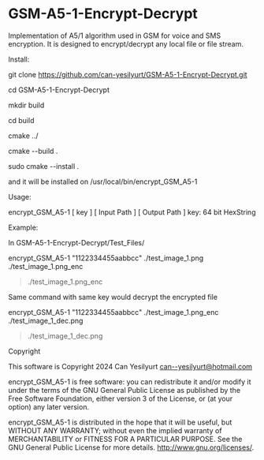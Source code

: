 # GSM-A5-1-Encrypt-Decrypt
Implementation of A5/1 algorithm used in GSM for voice and SMS encryption.  It is designed to encrypt/decrypt any local file or file stream.

Install:

git clone https://github.com/can-yesilyurt/GSM-A5-1-Encrypt-Decrypt.git

cd GSM-A5-1-Encrypt-Decrypt

mkdir build

cd build

cmake ../

cmake --build .

sudo cmake --install .

and it will be installed on /usr/local/bin/encrypt_GSM_A5-1

Usage:

encrypt_GSM_A5-1 [ key ] [ Input Path ] [ Output Path ]
                 key: 64 bit HexString

Example: 

In GSM-A5-1-Encrypt-Decrypt/Test_Files/

encrypt_GSM_A5-1 "1122334455aabbcc" ./test_image_1.png ./test_image_1.png_enc

> ./test_image_1.png_enc

Same command with same key would decrypt the encrypted file

encrypt_GSM_A5-1 "1122334455aabbcc" ./test_image_1.png_enc ./test_image_1_dec.png

> ./test_image_1_dec.png


Copyright

This software is Copyright 2024 Can Yesilyurt <can--yesilyurt@hotmail.com>

encrypt_GSM_A5-1 is free software: you can redistribute it and/or modify
it under the terms of the GNU General Public License as published by
the Free Software Foundation, either version 3 of the License, or
(at your option) any later version.

encrypt_GSM_A5-1 is distributed in the hope that it will be useful,
but WITHOUT ANY WARRANTY; without even the implied warranty of
MERCHANTABILITY or FITNESS FOR A PARTICULAR PURPOSE.  See the
GNU General Public License for more details.
<http://www.gnu.org/licenses/>.
